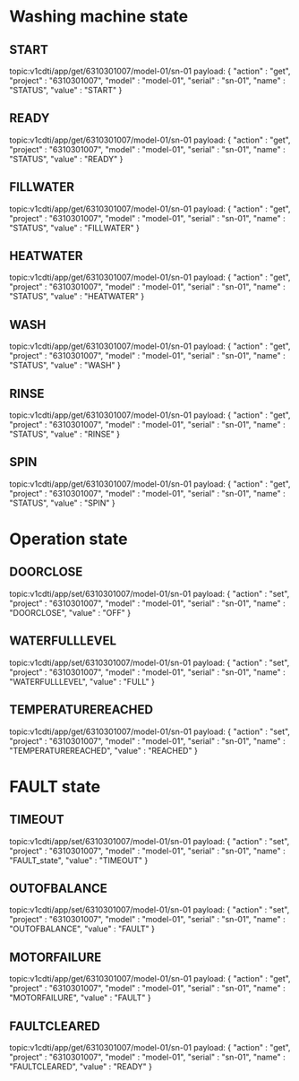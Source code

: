 # Washing machine state

## START
topic:v1cdti/app/get/6310301007/model-01/sn-01
payload: {
    "action"    :   "get",
    "project"   :   "6310301007",
    "model"     :   "model-01",
    "serial"    :   "sn-01",
    "name"      :   "STATUS",
    "value"     :   "START"
}

## READY
topic:v1cdti/app/get/6310301007/model-01/sn-01
payload: {
    "action"    :   "get",
    "project"   :   "6310301007",
    "model"     :   "model-01",
    "serial"    :   "sn-01",
    "name"      :   "STATUS",
    "value"     :   "READY"
}

## FILLWATER
topic:v1cdti/app/get/6310301007/model-01/sn-01
payload: {
    "action"    :   "get",
    "project"   :   "6310301007",
    "model"     :   "model-01",
    "serial"    :   "sn-01",
    "name"      :   "STATUS",
    "value"     :   "FILLWATER"
}

## HEATWATER
topic:v1cdti/app/get/6310301007/model-01/sn-01
payload: {
    "action"    :   "get",
    "project"   :   "6310301007",
    "model"     :   "model-01",
    "serial"    :   "sn-01",
    "name"      :   "STATUS",
    "value"     :   "HEATWATER"
}

## WASH
topic:v1cdti/app/get/6310301007/model-01/sn-01
payload: {
    "action"    :   "get",
    "project"   :   "6310301007",
    "model"     :   "model-01",
    "serial"    :   "sn-01",
    "name"      :   "STATUS",
    "value"     :   "WASH"
}

## RINSE
topic:v1cdti/app/get/6310301007/model-01/sn-01
payload: {
    "action"    :   "get",
    "project"   :   "6310301007",
    "model"     :   "model-01",
    "serial"    :   "sn-01",
    "name"      :   "STATUS",
    "value"     :   "RINSE"
}

## SPIN
topic:v1cdti/app/get/6310301007/model-01/sn-01
payload: {
    "action"    :   "get",
    "project"   :   "6310301007",
    "model"     :   "model-01",
    "serial"    :   "sn-01",
    "name"      :   "STATUS",
    "value"     :   "SPIN"
}

# Operation state

## DOORCLOSE
topic:v1cdti/app/set/6310301007/model-01/sn-01
payload: {
    "action"    :   "set",
    "project"   :   "6310301007",
    "model"     :   "model-01",
    "serial"    :   "sn-01",
    "name"      :   "DOORCLOSE",
    "value"     :   "OFF"
}

## WATERFULLLEVEL
topic:v1cdti/app/set/6310301007/model-01/sn-01
payload: {
    "action"    :   "set",
    "project"   :   "6310301007",
    "model"     :   "model-01",
    "serial"    :   "sn-01",
    "name"      :   "WATERFULLLEVEL",
    "value"     :   "FULL"
}

## TEMPERATUREREACHED
topic:v1cdti/app/get/6310301007/model-01/sn-01
payload: {
    "action"    :   "set",
    "project"   :   "6310301007",
    "model"     :   "model-01",
    "serial"    :   "sn-01",
    "name"      :   "TEMPERATUREREACHED",
    "value"     :   "REACHED"
}


# FAULT state

## TIMEOUT
topic:v1cdti/app/set/6310301007/model-01/sn-01
payload: {
    "action"    :   "set",
    "project"   :   "6310301007",
    "model"     :   "model-01",
    "serial"    :   "sn-01",
    "name"      :   "FAULT_state",
    "value"     :   "TIMEOUT"
}

## OUTOFBALANCE
topic:v1cdti/app/set/6310301007/model-01/sn-01
payload: {
    "action"    :   "set",
    "project"   :   "6310301007",
    "model"     :   "model-01",
    "serial"    :   "sn-01",
    "name"      :   "OUTOFBALANCE",
    "value"     :   "FAULT"
}

## MOTORFAILURE
topic:v1cdti/app/get/6310301007/model-01/sn-01
payload: {
    "action"    :   "get",
    "project"   :   "6310301007",
    "model"     :   "model-01",
    "serial"    :   "sn-01",
    "name"      :   "MOTORFAILURE",
    "value"     :   "FAULT"
}

## FAULTCLEARED
topic:v1cdti/app/get/6310301007/model-01/sn-01
payload: {
    "action"    :   "get",
    "project"   :   "6310301007",
    "model"     :   "model-01",
    "serial"    :   "sn-01",
    "name"      :   "FAULTCLEARED",
    "value"     :   "READY"
}
